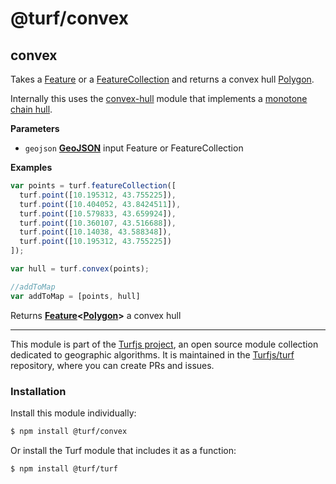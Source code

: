 # @turf/convex

<!-- Generated by documentation.js. Update this documentation by updating the source code. -->

## convex

Takes a [Feature](http://geojson.org/geojson-spec.html#feature-objects) or a [FeatureCollection](http://geojson.org/geojson-spec.html#feature-collection-objects) and returns a convex hull [Polygon](http://geojson.org/geojson-spec.html#polygon).

Internally this uses
the [convex-hull](https://github.com/mikolalysenko/convex-hull) module that
implements a [monotone chain hull](http://en.wikibooks.org/wiki/Algorithm_Implementation/Geometry/Convex_hull/Monotone_chain).

**Parameters**

-   `geojson` **[GeoJSON](http://geojson.org/geojson-spec.html#geojson-objects)** input Feature or FeatureCollection

**Examples**

```javascript
var points = turf.featureCollection([
  turf.point([10.195312, 43.755225]),
  turf.point([10.404052, 43.8424511]),
  turf.point([10.579833, 43.659924]),
  turf.point([10.360107, 43.516688]),
  turf.point([10.14038, 43.588348]),
  turf.point([10.195312, 43.755225])
]);

var hull = turf.convex(points);

//addToMap
var addToMap = [points, hull]
```

Returns **[Feature](http://geojson.org/geojson-spec.html#feature-objects)&lt;[Polygon](http://geojson.org/geojson-spec.html#polygon)>** a convex hull

<!-- This file is automatically generated. Please don't edit it directly:
if you find an error, edit the source file (likely index.js), and re-run
./scripts/generate-readmes in the turf project. -->

---

This module is part of the [Turfjs project](http://turfjs.org/), an open source
module collection dedicated to geographic algorithms. It is maintained in the
[Turfjs/turf](https://github.com/Turfjs/turf) repository, where you can create
PRs and issues.

### Installation

Install this module individually:

```sh
$ npm install @turf/convex
```

Or install the Turf module that includes it as a function:

```sh
$ npm install @turf/turf
```
